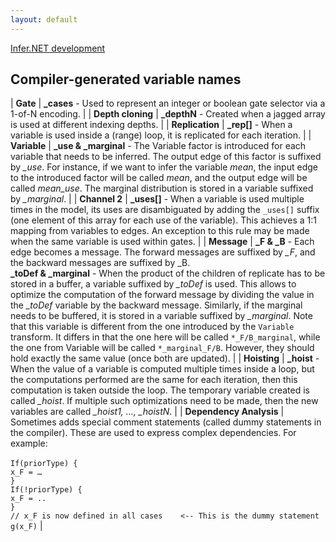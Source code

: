 ```yaml
---
layout: default
---
```

[Infer.NET development](index.md)

## Compiler-generated variable names

| **Gate** | **_cases** - Used to represent an integer or boolean gate selector via a 1-of-N encoding. |
| **Depth cloning** | **_depthN** - Created when a jagged array is used at different indexing depths. |
| **Replication** | **_rep\[\]** - When a variable is used inside a (range) loop, it is replicated for each iteration. |
| **Variable** | **\_use & \_marginal** - The Variable factor is introduced for each variable that needs to be inferred. The output edge of this factor is suffixed by *_use*. For instance, if we want to infer the variable _mean_, the input edge to the introduced factor will be called _mean_, and the output edge will be called *mean_use*. The marginal distribution is stored in a variable suffixed by *_marginal*. |
| **Channel 2** | **_uses\[\]** - When a variable is used multiple times in the model, its uses are disambiguated by adding the `_uses[]` suffix (one element of this array for each use of the variable). This achieves a 1:1 mapping from variables to edges. An exception to this rule may be made when the same variable is used within gates. |
| **Message** | **_F & _B** - Each edge becomes a message. The forward messages are suffixed by *_F*, and the backward messages are suffixed by _B. <br /> **_toDef & _marginal** - When the product of the children of replicate has to be stored in a buffer, a variable suffixed by *_toDef* is used. This allows to optimize the computation of the forward message by dividing the value in the *_toDef* variable by the backward message. Similarly, if the marginal needs to be buffered, it is stored in a variable suffixed by *_marginal*. Note that this variable is different from the one introduced by the `Variable` transform. It differs in that the one here will be called `*_F/B_marginal`, while the one from Variable will be called `*_marginal_F/B`.  However, they should hold exactly the same value (once both are updated). |
| **Hoisting** | **_hoist** - When the value of a variable is computed multiple times inside a loop, but the computations performed are the same for each iteration, then this computation is taken outside the loop. The temporary variable created is called *_hoist*. If multiple such optimizations need to be made, then the new variables are called *_hoist1, …, _hoistN*. |
| **Dependency Analysis** | Sometimes adds special comment statements (called dummy statements in the compiler). These are used to express complex dependencies. For example: <br /><br /> `If(priorType) {` <br /> `x_F = …` <br /> `}` <br /> `If(!priorType) {` <br /> `x_F = ..` <br /> `}` <br /> `// x_F is now defined in all cases    <-- This is the dummy statement` <br /> `g(x_F)` |
